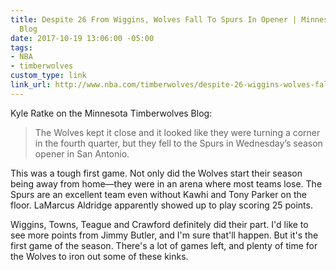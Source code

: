 ```yaml
---
title: Despite 26 From Wiggins, Wolves Fall To Spurs In Opener | Minnesota Timberwolves
  Blog
date: 2017-10-19 13:06:00 -05:00
tags:
- NBA
- timberwolves
custom_type: link
link_url: http://www.nba.com/timberwolves/despite-26-wiggins-wolves-fall-spurs-opener
---
```


Kyle Ratke on the Minnesota Timberwolves Blog:

> The Wolves kept it close and it looked like they were turning a corner in the fourth quarter, but they fell to the Spurs in Wednesday’s season opener in San Antonio.

This was a tough first game. Not only did the Wolves start their season being away from home—they were in an arena where most teams lose. The Spurs are an excellent team even without Kawhi and Tony Parker on the floor. LaMarcus Aldridge apparently showed up to play scoring 25 points.

Wiggins, Towns, Teague and Crawford definitely did their part. I'd like to see more points from Jimmy Butler, and I'm sure that'll happen. But it's the first game of the season. There's a lot of games left, and plenty of time for the Wolves to iron out some of these kinks.